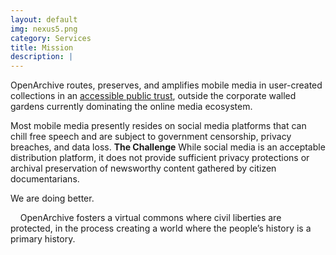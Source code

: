```yaml
---
layout: default
img: nexus5.png
category: Services
title: Mission
description: |
---
```

OpenArchive routes, preserves, and amplifies mobile media in user-created collections in an <a href="https://archive.org/">accessible public trust</a>, outside the corporate walled gardens currently dominating the online media ecosystem. 


Most mobile media presently resides on social media platforms that can chill free speech and are subject to government censorship, privacy breaches, and data loss. <b>The Challenge</b>
While social media is an acceptable distribution platform, it does not provide sufficient privacy protections or archival preservation of newsworthy content gathered by citizen documentarians.
&nbsp;
&nbsp;

<p>We are doing better.
</p>
&nbsp;
&nbsp;
OpenArchive fosters a virtual commons where civil liberties are protected, in the process creating a world where the people’s history is a primary history.


